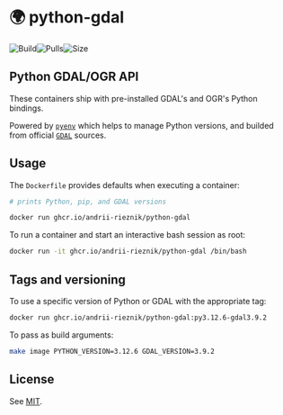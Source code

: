 # 🌍 python-gdal

![Build](https://img.shields.io/github/actions/workflow/status/andrii-rieznik/docker-python-gdal/push.yml?branch=master)![Pulls](https://img.shields.io/docker/pulls/andrejreznik/python-gdal)![Size](https://img.shields.io/docker/image-size/andrejreznik/python-gdal)

## Python GDAL/OGR API

These containers ship with pre-installed GDAL's and OGR's Python bindings.

Powered by [`pyenv`](https://github.com/pyenv/pyenv) which helps to manage Python versions,  and builded from official [`GDAL`](https://github.com/OSGeo/GDAL) sources.
## Usage

The `Dockerfile` provides defaults when executing a container:

```bash
# prints Python, pip, and GDAL versions

docker run ghcr.io/andrii-rieznik/python-gdal
```

To run a container and start an interactive bash session as root:

```bash
docker run -it ghcr.io/andrii-rieznik/python-gdal /bin/bash
```

## Tags and versioning

To use a specific version of Python or GDAL with the appropriate tag:

```bash
docker run ghcr.io/andrii-rieznik/python-gdal:py3.12.6-gdal3.9.2
```

To pass as build arguments:

```bash
make image PYTHON_VERSION=3.12.6 GDAL_VERSION=3.9.2
```

## License

See [MIT](https://github.com/andrii-rieznik/docker-python-gdal/blob/master/LICENSE).
